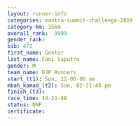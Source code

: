 ```yaml
---
layout: runner-info 
categories: mantra-summit-challenge-2019 
category-km: 35km 
overall_rank:  9999
gender_rank: 
bib: 472
first_name: Gentur
last_name: Fani Saputra
gender: M
team_name: DJP Runners
start_(t1): Sun, 12-00-00 am
mbah_kamad_(t2): Sun, 02-21-48 pm
finish_(t3): 
race_time: 14-21-48
status: DNF
certificate: 
---
```

